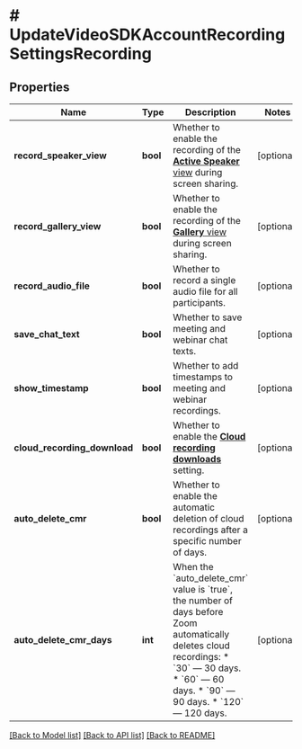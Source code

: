 # # UpdateVideoSDKAccountRecordingSettingsRecording

## Properties

Name | Type | Description | Notes
------------ | ------------- | ------------- | -------------
**record_speaker_view** | **bool** | Whether to enable the recording of the [**Active Speaker** view](https://support.zoom.us/hc/en-us/articles/360025561091-Recording-layouts#h_5c001397-33d6-47fb-bb40-1a3f68401581) during screen sharing. | [optional]
**record_gallery_view** | **bool** | Whether to enable the recording of the [**Gallery** view](https://support.zoom.us/hc/en-us/articles/360025561091-Recording-layouts#h_889dc825-9d79-4139-b65d-e719669c546b) during screen sharing. | [optional]
**record_audio_file** | **bool** | Whether to record a single audio file for all participants. | [optional]
**save_chat_text** | **bool** | Whether to save meeting and webinar chat texts. | [optional]
**show_timestamp** | **bool** | Whether to add timestamps to meeting and webinar recordings. | [optional]
**cloud_recording_download** | **bool** | Whether to enable the [**Cloud recording downloads**](https://support.zoom.us/hc/en-us/articles/360060240972-Managing-cloud-recording-settings) setting. | [optional]
**auto_delete_cmr** | **bool** | Whether to enable the automatic deletion of cloud recordings after a specific number of days. | [optional]
**auto_delete_cmr_days** | **int** | When the &#x60;auto_delete_cmr&#x60; value is &#x60;true&#x60;, the number of days before Zoom automatically deletes cloud recordings:  * &#x60;30&#x60; — 30 days.  * &#x60;60&#x60; — 60 days.  * &#x60;90&#x60; — 90 days.  * &#x60;120&#x60; — 120 days. | [optional]

[[Back to Model list]](../../README.md#models) [[Back to API list]](../../README.md#endpoints) [[Back to README]](../../README.md)
